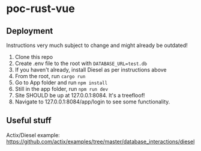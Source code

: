 # poc-rust-vue

## Deployment

Instructions very much subject to change and might already be outdated!

1. Clone this repo
2. Create .env file to the root with `DATABASE_URL=test.db`
3. If you haven't already, install Diesel as per instructions above
4. From the root, run `cargo run`
5. Go to App folder and run `npm install`
6. Still in the app folder, run `npm run dev`
7. Site SHOULD be up at 127.0.0.1:8084. It's a treefloof!
8. Navigate to 127.0.0.1:8084/app/login to see some functionality.

## Useful stuff

Actix/Diesel example: https://github.com/actix/examples/tree/master/database_interactions/diesel